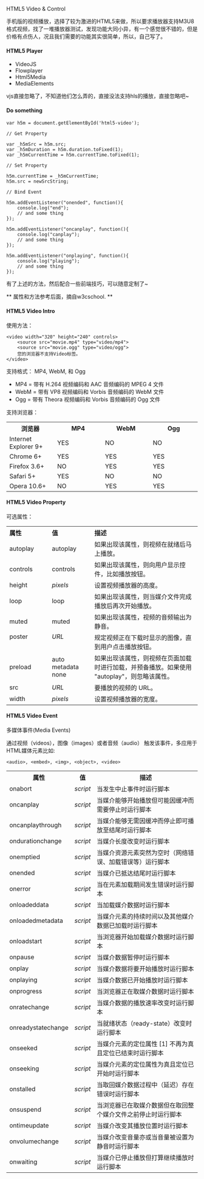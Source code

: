 HTML5 Video & Control

手机版的视频播放，选择了较为激进的HTML5来做，所以要求播放器支持M3U8格式视频，找了一堆播放器测试，发现功能大同小异，有一个感觉很不错的，但是价格有点伤人，况且我们需要的功能其实很简单，所以，自己写了。

#### HTML5 Player

* VideoJS
* Flowplayer
* Html5Media
* MediaElements

vjs直接忽略了，不知道他们怎么弄的，直接没法支持hls的播放，直接忽略吧~

#### Do something

	var h5m = document.getElementById('html5-video');
	
	// Get Property
	
	var _h5mSrc = h5m.src;
	var _h5mDuration = h5m.duration.toFixed(1);
	var _h5mCurrentTime = h5m.currentTime.toFixed(1);

	// Set Property
	
	h5m.currentTime = _h5mCurrentTime;
	h5m.src = newSrcString;
	
	// Bind Event
	
	h5m.addEventListener("onended", function(){
		console.log("end");
		// and some thing
	});
	
	h5m.addEventListener("oncanplay", function(){
		console.log("canplay");
		// and some thing
	});
	
	h5m.addEventListener("onplaying", function(){
		console.log("playing");
		// and some thing
	});

有了上述的方法，然后配合一些前端技巧，可以随意定制了~

** 属性和方法参考后面，摘自w3cschool. **

#### HTML5 Video Intro

使用方法：

	<video width="320" height="240" controls>
		<source src="movie.mp4" type="video/mp4">
		<source src="movie.ogg" type="video/ogg">
		您的浏览器不支持Video标签。
	</video>
	
支持格式： MP4, WebM, 和 Ogg

* MP4 = 带有 H.264 视频编码和 AAC 音频编码的 MPEG 4 文件
* WebM = 带有 VP8 视频编码和 Vorbis 音频编码的 WebM 文件
* Ogg = 带有 Theora 视频编码和 Vorbis 音频编码的 Ogg 文件

支持浏览器：

<table width="100%">
    <tbody>
    <tr>
        <th width="25%">浏览器</th>
        <th width="25%">MP4</th>
        <th width="25%">WebM</th>
        <th width="25%">Ogg</th>
    </tr>
    <tr>
        <td>Internet Explorer 9+</td>
        <td>YES</td>
        <td>NO</td>
        <td>NO</td>
    </tr>
    <tr>
        <td>Chrome 6+</td>
        <td>YES</td>
        <td>YES</td>
        <td>YES</td>
    </tr>
    <tr>
        <td>Firefox 3.6+</td>
        <td>NO</td>
        <td>YES</td>
        <td>YES</td>
    </tr>
    <tr>
        <td>Safari 5+</td>
        <td>YES</td>
        <td>NO</td>
        <td>NO</td>
    </tr>
    <tr>
        <td>Opera 10.6+</td>
        <td>NO</td>
        <td>YES</td>
        <td>YES</td>
    </tr>
    </tbody>
</table>

#### HTML5 Video Property

可选属性：

<table width="100%">
    <tbody>
    <tr>
        <th align="left" width="20%">属性</th>
        <th align="left" width="20%">值</th>
        <th align="left" width="50%">描述</th>
    </tr>
    <tr>
        <td>autoplay</td>
        <td>autoplay</td>
        <td>如果出现该属性，则视频在就绪后马上播放。</td>
    </tr>
    <tr>
        <td>controls</td>
        <td>controls</td>
        <td>如果出现该属性，则向用户显示控件，比如播放按钮。</td>
    </tr>
    <tr>
        <td>height</td>
        <td><i>pixels</i></td>
        <td>设置视频播放器的高度。</td>
    </tr>
    <tr>
        <td>loop</td>
        <td>loop</td>
        <td>如果出现该属性，则当媒介文件完成播放后再次开始播放。</td>
    </tr>
    <tr>
        <td>muted</td>
        <td>muted</td>
        <td>如果出现该属性，视频的音频输出为静音。</td>
    </tr>
    <tr>
        <td valign="top">poster</td>
        <td valign="top"><em>URL</em></td>
        <td valign="top">规定视频正在下载时显示的图像，直到用户点击播放按钮。</td>
    </tr>
    <tr>
        <td>preload</td>
        <td>auto<br> metadata<br> none</td>
        <td>如果出现该属性，则视频在页面加载时进行加载，并预备播放。如果使用 "autoplay"，则忽略该属性。</td>
    </tr>
    <tr>
        <td>src</td>
        <td><i>URL</i></td>
        <td>要播放的视频的 URL。</td>
    </tr>
    <tr>
        <td>width</td>
        <td><i>pixels</i></td>
        <td>设置视频播放器的宽度。</td>
    </tr>
    </tbody>
</table>

#### HTML5 Video Event

多媒体事件(Media Events)

通过视频（videos），图像（images）或者音频（audio） 触发该事件，多应用于HTML媒体元素比如:

	<audio>, <embed>, <img>, <object>, <video>

<table width="100%">
    <tbody>
    <tr>
        <th style="width:28%;">属性</th>
        <th style="width:8%;">值</th>
        <th>描述</th>
    </tr>
    <tr>
        <td>onabort</td>
        <td><i>script</i></td>
        <td>当发生中止事件时运行脚本</td>
    </tr>
    <tr>
        <td>oncanplay</td>
        <td><i>script</i></td>
        <td>当媒介能够开始播放但可能因缓冲而需要停止时运行脚本</td>
    </tr>
    <tr>
        <td>oncanplaythrough</td>
        <td><i>script</i></td>
        <td>当媒介能够无需因缓冲而停止即可播放至结尾时运行脚本</td>
    </tr>
    <tr>
        <td>ondurationchange</td>
        <td><i>script</i></td>
        <td>当媒介长度改变时运行脚本</td>
    </tr>
    <tr>
        <td>onemptied</td>
        <td><i>script</i></td>
        <td>当媒介资源元素突然为空时（网络错误、加载错误等）运行脚本</td>
    </tr>
    <tr>
        <td>onended</td>
        <td><i>script</i></td>
        <td>当媒介已抵达结尾时运行脚本</td>
    </tr>
    <tr>
        <td>onerror</td>
        <td><i>script</i></td>
        <td>当在元素加载期间发生错误时运行脚本</td>
    </tr>
    <tr>
        <td>onloadeddata</td>
        <td><i>script</i></td>
        <td>当加载媒介数据时运行脚本</td>
    </tr>
    <tr>
        <td>onloadedmetadata</td>
        <td><i>script</i></td>
        <td>当媒介元素的持续时间以及其他媒介数据已加载时运行脚本</td>
    </tr>
    <tr>
        <td>onloadstart</td>
        <td><i>script</i></td>
        <td>当浏览器开始加载媒介数据时运行脚本</td>
    </tr>
    <tr>
        <td>onpause</td>
        <td><i>script</i></td>
        <td>当媒介数据暂停时运行脚本</td>
    </tr>
    <tr>
        <td>onplay</td>
        <td><i>script</i></td>
        <td>当媒介数据将要开始播放时运行脚本</td>
    </tr>
    <tr>
        <td>onplaying</td>
        <td><i>script</i></td>
        <td>当媒介数据已开始播放时运行脚本</td>
    </tr>
    <tr>
        <td>onprogress</td>
        <td><i>script</i></td>
        <td>当浏览器正在取媒介数据时运行脚本</td>
    </tr>
    <tr>
        <td>onratechange</td>
        <td><i>script</i></td>
        <td>当媒介数据的播放速率改变时运行脚本</td>
    </tr>
    <tr>
        <td>onreadystatechange</td>
        <td><i>script</i></td>
        <td>当就绪状态（ready-state）改变时运行脚本</td>
    </tr>
    <tr>
        <td>onseeked</td>
        <td><i>script</i></td>
        <td>当媒介元素的定位属性 [1] 不再为真且定位已结束时运行脚本</td>
    </tr>
    <tr>
        <td>onseeking</td>
        <td><i>script</i></td>
        <td>当媒介元素的定位属性为真且定位已开始时运行脚本</td>
    </tr>
    <tr>
        <td>onstalled</td>
        <td><i>script</i></td>
        <td>当取回媒介数据过程中（延迟）存在错误时运行脚本</td>
    </tr>
    <tr>
        <td>onsuspend</td>
        <td><i>script</i></td>
        <td>当浏览器已在取媒介数据但在取回整个媒介文件之前停止时运行脚本</td>
    </tr>
    <tr>
        <td>ontimeupdate</td>
        <td><i>script</i></td>
        <td>当媒介改变其播放位置时运行脚本</td>
    </tr>
    <tr>
        <td>onvolumechange</td>
        <td><i>script</i></td>
        <td>当媒介改变音量亦或当音量被设置为静音时运行脚本</td>
    </tr>
    <tr>
        <td>onwaiting</td>
        <td><i>script</i></td>
        <td>当媒介已停止播放但打算继续播放时运行脚本</td>
    </tr>
    </tbody>
</table>

